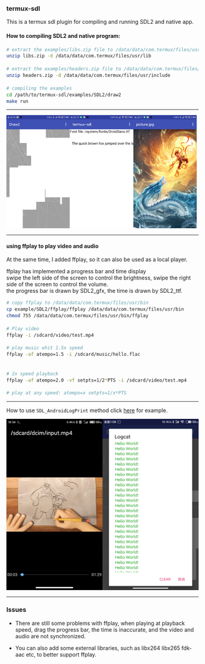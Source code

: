 ### termux-sdl

This is a termux sdl plugin for compiling and running SDL2 and native app.

#### How to compiling SDL2 and native program:

```bash
# extract the examples/libs.zip file to /data/data/com.termux/files/usr/lib
unzip libs.zip -d /data/data/com.termux/files/usr/lib

# extract the examples/headers.zip file to /data/data/com.termux/files/usr/include
unzip headers.zip -d /data/data/com.termux/files/usr/include

# compiling the examples
cd /path/to/termux-sdl/examples/SDL2/draw2
make run
```
----

<div align="left">
    <img src="./screenshot/example1.jpg" width="33%" /><img src="./screenshot/example2.jpg" width="33%" /><img src="./screenshot/example3.jpg" width="33%" />
</div>

----

#### using ffplay to play video and audio

At the same time, I added ffplay, so it can also be used as a local player.</br>

ffplay has implemented a progress bar and time display</br>
swipe the left side of the screen to control the brightness, swipe the right side of the screen to control the volume.</br>
the progress bar is drawn by SDL2_gfx, the time is drawn by SDL2_ttf.

```bash
# copy ffplay to /data/data/com.termux/files/usr/bin
cp example/SDL2/ffplay/ffplay /data/data/com.termux/files/usr/bin
chmod 755 /data/data/com.termux/files/usr/bin/ffplay

# Play video
ffplay -i /sdcard/video/test.mp4

# play music whit 1.5x speed
ffplay -af atempo=1.5 -i /sdcard/music/hello.flac


# 2x speed playback
ffplay -af atempo=2.0 -vf setpts=1/2*PTS -i /sdcard/video/test.mp4

# play at any speed: atempo=x setpts=1/x*PTS
```

----

How to use `SDL_AndroidLogPrint` method click [here](https://github.com/Lzhiyong/termux-sdl/blob/master/examples/test_log.c) for example.

<div align="left">
    <img src="./screenshot/ffplay.jpg" width="50%" /><img src="./screenshot/log.jpg" width="50%" />
</div>

----
### Issues
* There are still some problems with ffplay, 
when playing at playback speed, drag the progress bar, the time is inaccurate, and the video and audio are not synchronized.

* You can also add some external libraries, such as libx264 libx265 fdk-aac etc, to better support ffplay.

